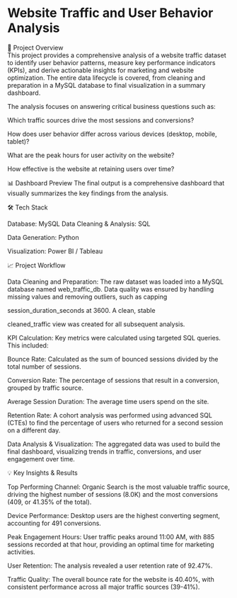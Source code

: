 # Website Traffic and User Behavior Analysis
🚀 Project Overview \
This project provides a comprehensive analysis of a website traffic dataset to identify user behavior patterns, measure key performance indicators (KPIs), and derive actionable insights for marketing and website optimization. The entire data lifecycle is covered, from cleaning and preparation in a MySQL database to final visualization in a summary dashboard.

The analysis focuses on answering critical business questions such as:

Which traffic sources drive the most sessions and conversions?

How does user behavior differ across various devices (desktop, mobile, tablet)?

What are the peak hours for user activity on the website?

How effective is the website at retaining users over time?

📊 Dashboard Preview 
The final output is a comprehensive dashboard that visually summarizes the key findings from the analysis.

🛠️ Tech Stack

Database: MySQL 
Data Cleaning & Analysis: SQL 

Data Generation: Python

Visualization: Power BI / Tableau

📈 Project Workflow

Data Cleaning and Preparation: The raw dataset was loaded into a MySQL database named web_traffic_db. Data quality was ensured by handling missing values and removing outliers, such as capping 

session_duration_seconds at 3600. A clean, stable 

cleaned_traffic view was created for all subsequent analysis.

KPI Calculation: Key metrics were calculated using targeted SQL queries. This included:


Bounce Rate: Calculated as the sum of bounced sessions divided by the total number of sessions.


Conversion Rate: The percentage of sessions that result in a conversion, grouped by traffic source.


Average Session Duration: The average time users spend on the site.


Retention Rate: A cohort analysis was performed using advanced SQL (CTEs) to find the percentage of users who returned for a second session on a different day.


Data Analysis & Visualization: The aggregated data was used to build the final dashboard, visualizing trends in traffic, conversions, and user engagement over time.



💡 Key Insights & Results

Top Performing Channel: Organic Search is the most valuable traffic source, driving the highest number of sessions (8.0K) and the most conversions (409, or 41.35% of the total). 

Device Performance: Desktop users are the highest converting segment, accounting for 491 conversions. 

Peak Engagement Hours: User traffic peaks around 11:00 AM, with 885 sessions recorded at that hour, providing an optimal time for marketing activities. 

User Retention: The analysis revealed a user retention rate of 92.47%. 

Traffic Quality: The overall bounce rate for the website is 40.40%, with consistent performance across all major traffic sources (39-41%).
